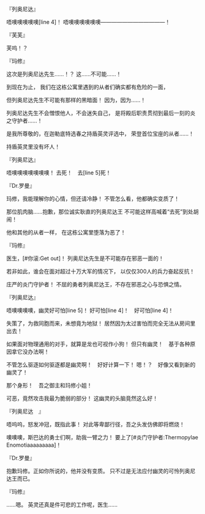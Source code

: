 『列奥尼达』

唔噢噢噢噢噢[line 4]！
唔噢噢噢噢噢噢————————————！

『芙芙』

芙呜！？

『玛修』

这次是列奥尼达先生……！？
这……不可能……！

到现在为止，
我们在这栋公寓里遇到的从者们确实都有危险的一面，

但列奥尼达先生不可能有那样的黑暗面！
因为，因为……！

列奥尼达先生不会憎恨他人，不会迷失自己，
是将殿后职责贯彻到最后一刻的炎之守护者……！

是我所尊敬的，在迦勒底特选春之持盾英灵评选中，
荣登首位宝座的从者……！

持盾英灵里没有坏人！

『列奥尼达』

唔噢噢噢噢噢噢噢！
去死！　去[line 5]死！

『Dr.罗曼』

玛修，我能理解你的心情，但还请冷静！
不管怎么看，他都确实变质了！

那位肌肉脑……抱歉，那位诚实耿直的列奥尼达王
不可能这样高喊着“去死”到处胡闹！

他和其他的从者一样，
在这栋公寓里堕落为恶了！

『玛修』

医生，[#你滚:Get out]！
列奥尼达先生是不可能存在邪恶一面的！

若非如此，谁会在面对超过十万大军的情况下，
以仅仅300人的兵力奋起反抗！

庄严的炎门守护者！
不屈的勇者列奥尼达王，不存在邪恶之心与恐惧之情。

『列奥尼达』

唔噢噢噢噢，幽灵好可怕[line 5]！
好可怕[line 4]！　好可怕[line 4]！

失策了，为救同胞而来，未想竟为地狱！
居然因为太过害怕而完全无法从房间里出去！

如果面对物理通用的对手，就算是龙也可视作小狗！
但只有幽灵！　基于各种原因拿它没办法啊！

不管怎么驱逐如何驱逐都是幽灵啊！　好好计算一下！
嗯！？　好像又看到新的幽灵了！

那个身形！　吾之御主和玛修小姐！

可恶，竟然攻击我最为脆弱的部分！
这幽灵的头脑竟然这么好！

『列奥尼达　』

唔呜呜，怒发冲冠，既指此事！
对此等卑鄙行径，吾之头发仿佛即将燃烧！

噢噢噢，斯巴达的勇士们啊，助我一臂之力！
要上了[#炎门守护者:Thermopylae Enomotiaaaaaaaaa]！

『Dr.罗曼』

抱歉玛修。正如你所说的，他并没有变质。
只不过是无法应付幽灵的可怜列奥尼达王而已。

『玛修』

……嗯。
英灵还真是件可悲的工作呢，医生……

